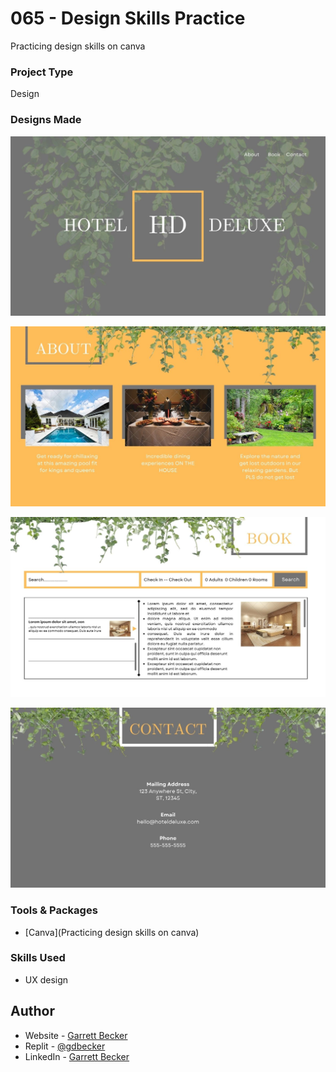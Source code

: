 # 065 - Design Skills Practice

Practicing design skills on canva

### Project Type

Design

### Designs Made

![](./1.jpg)

![](./2.jpg)

![](./3.jpg)

![](./4.jpg)

### Tools & Packages

- [Canva](Practicing design skills on canva)

### Skills Used

- UX design

## Author

- Website - [Garrett Becker]()
- Replit - [@gdbecker](https://replit.com/@gdbecker)
- LinkedIn - [Garrett Becker](https://www.linkedin.com/in/garrett-becker-923b4a106/)